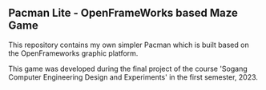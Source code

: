 Pacman Lite - OpenFrameWorks based Maze Game
-
This repository contains my own simpler Pacman  which is built based on the OpenFrameworks graphic platform.

This game was developed during the final project of the course 'Sogang Computer Engineering Design and Experiments' in the first semester, 2023.
